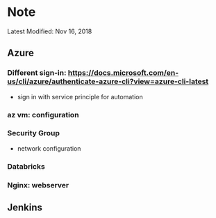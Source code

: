 # Note
Latest Modified: Nov 16, 2018

## Azure
### Different sign-in: https://docs.microsoft.com/en-us/cli/azure/authenticate-azure-cli?view=azure-cli-latest
  - sign in with service principle for automation


### az vm: configuration


### Security Group
  - network configuration

### Databricks


### Nginx: webserver


## Jenkins


## 
